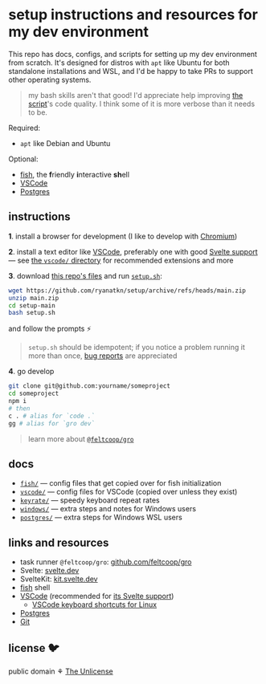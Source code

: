 # setup instructions and resources for my dev environment

This repo has docs, configs, and scripts for setting up my dev environment from scratch.
It's designed for distros with `apt` like Ubuntu for both standalone installations and WSL,
and I'd be happy to take PRs to support other operating systems.

> my bash skills aren't that good! I'd appreciate help improving
> [the script](setup.sh)'s code quality. I think some of it is more verbose than it needs to be.

Required:

- `apt` like Debian and Ubuntu

Optional:

- [fish](https://fishshell.com/), the **f**riendly **i**nteractive **sh**ell
- [VSCode](https://code.visualstudio.com/)
- [Postgres](https://www.postgresql.org/)

## instructions

**1**. install a browser for development
(I like to develop with [Chromium](https://www.chromium.org/Home))

**2**. install a text editor like [VSCode](https://code.visualstudio.com/),
preferably one with good [Svelte support](https://github.com/sveltejs/language-tools) —
see [the `vscode/` directory](vscode) for recommended extensions and more

**3**. download
[this repo's files](https://github.com/ryanatkn/setup/archive/refs/heads/main.zip)
and run [`setup.sh`](setup.sh):

```bash
wget https://github.com/ryanatkn/setup/archive/refs/heads/main.zip
unzip main.zip
cd setup-main
bash setup.sh
```

and follow the prompts ⚡

> `setup.sh` should be idempotent;
> if you notice a problem running it more than once,
> [bug reports](https://github.com/ryanatkn/setup/issues) are appreciated

**4**. go develop

```bash
git clone git@github.com:yourname/someproject
cd someproject
npm i
# then
c . # alias for `code .`
gg # alias for `gro dev`
```

> learn more about [`@feltcoop/gro`](https://github.com/feltcoop/gro)

## docs

- [`fish/`](fish) — config files that get copied over for fish initialization
- [`vscode/`](vscode) — config files for VSCode (copied over unless they exist)
- [`keyrate/`](keyrate) — speedy keyboard repeat rates
- [`windows/`](windows) — extra steps and notes for Windows users
- [`postgres/`](postgres) — extra steps for Windows WSL users

## links and resources

- task runner `@feltcoop/gro`: [github.com/feltcoop/gro](https://github.com/feltcoop/gro)
- Svelte: [svelte.dev](https://svelte.dev/)
- SvelteKit: [kit.svelte.dev](https://kit.svelte.dev/)
- [fish](https://fishshell.com/) shell
- [VSCode](https://code.visualstudio.com/) (recommended for
  [its Svelte support](https://github.com/sveltejs/language-tools))
  - [VSCode keyboard shortcuts for Linux](https://code.visualstudio.com/shortcuts/keyboard-shortcuts-linux.pdf)
- [Postgres](https://www.postgresql.org/)
- [Git](https://git-scm.com/)

## license 🐦

public domain ⚘ [The Unlicense](license)

